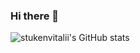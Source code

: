 ### Hi there 👋
![stukenvitalii's GitHub stats](https://github-readme-stats.vercel.app/api?username=stukenvitalii&show_icons=true&theme=tokyonight)
<!--
**stukenvitalii/stukenvitalii** is a ✨ _special_ ✨ repository because its `README.md` (this file) appears on your GitHub profile.

Here are some ideas to get you started:

- 🔭 I’m currently working on ...
- 🌱 I’m currently learning ...
- 👯 I’m looking to collaborate on ...
- 🤔 I’m looking for help with ...
- 💬 Ask me about ...
- 📫 How to reach me: ...
- 😄 Pronouns: ...
- ⚡ Fun fact: ...
-->
